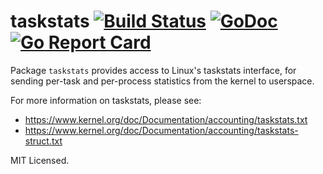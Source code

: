 taskstats [![Build Status](https://travis-ci.org/mdlayher/taskstats.svg?branch=master)](https://travis-ci.org/mdlayher/taskstats) [![GoDoc](https://godoc.org/github.com/mdlayher/taskstats?status.svg)](https://godoc.org/github.com/mdlayher/taskstats) [![Go Report Card](https://goreportcard.com/badge/github.com/mdlayher/taskstats)](https://goreportcard.com/report/github.com/mdlayher/taskstats)
=========

Package `taskstats` provides access to Linux's taskstats interface, for sending
per-task and per-process statistics from the kernel to userspace.

For more information on taskstats, please see:
  - https://www.kernel.org/doc/Documentation/accounting/taskstats.txt
  - https://www.kernel.org/doc/Documentation/accounting/taskstats-struct.txt

MIT Licensed.